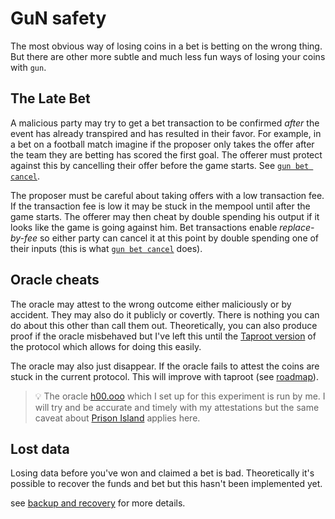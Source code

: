 # GuN safety

The most obvious way of losing coins in a bet is betting on the wrong thing.
But there are other more subtle and much less fun ways of losing your coins with `gun`.


## The Late Bet

A malicious party may try to get a bet transaction to be confirmed *after* the event has already transpired and has resulted in their favor.
For example, in a bet on a football match imagine if the proposer only takes the offer after the team they are betting has scored the first goal.
The offerer must protect against this by cancelling their offer before the game starts. See [`gun bet cancel`](./cancel.md).

The proposer must be careful about taking offers with a low transaction fee.
If the transaction fee is low it may be stuck in the mempool until after the game starts.
The offerer may then cheat by double spending his output if it looks like the game is going against him.
Bet transactions enable *replace-by-fee* so either party can cancel it at this point by double spending one of their inputs (this is what [`gun bet cancel`](./cancel.md) does).


## Oracle cheats

The oracle may attest to the wrong outcome either maliciously or by accident.
They may also do it publicly or covertly.
There is nothing you can do about this other than call them out.
Theoretically, you can also produce proof if the oracle misbehaved but I've left this until the [Taproot version](../roadmap.md) of the protocol which allows for doing this easily.

The oracle may also just disappear.
If the oracle fails to attest the coins are stuck in the current protocol.
This will improve with taproot (see [roadmap](../roadmap)).

> 💡 The oracle [h00.ooo](https://outcome.observer/h00.ooo) which I set up for this experiment is run by me.
> I will try and be accurate and timely with my attestations but the same caveat about [Prison Island](../install.md) applies here.


## Lost data

Losing data before you've won and claimed a bet is bad.
Theoretically it's possible to recover the funds and bet but this hasn't been implemented yet.

see [backup and recovery](../backup-and-recovery.md) for more details.

